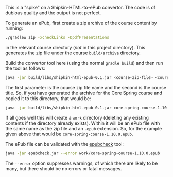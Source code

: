 This is a "spike" on a Shipkin-HTML-to-ePub convertor.
The code is of dubious quality and the output is not perfect.

To generate an ePub, first create a zip archive of the course
content by running:

```bash
./gradlew zip -xcheckLinks -DpdfPresentations
```

in the relevant course directory (*not* in this project
directory).
This generates the zip file under the course `build/archive`
directory.

Build the convertor tool here (using the normal
`gradle build`) and then run the tool as follows:

```bash
java -jar build/libs/shipkin-html-epub-0.1.jar <course-zip-file> <course-title>
```

The first parameter is the course zip file name and the second
is the course title.
So, if you have generated the archive for the Core Spring
course and copied it to this directory, that would be:

```bash
java -jar build/libs/shipkin-html-epub-0.1.jar core-spring-course-1.10.0.zip 'Core Spring'
```

If all goes well this will create a `work` directory (deleting
any existing contents if the directory already exists).
Within it will be an ePub file with the same name as the zip
file and an `.epub` extension.
So, for the example given above that would be
`core-spring-course-1.10.0.epub`.

The ePub file can be validated with the
[epubcheck](https://github.com/w3c/epubcheck) tool:
```bash
java -jar epubcheck.jar --error work/core-spring-course-1.10.0.epub
```

The `--error` option suppresses warnings, of which there are
likely to be many, but there should be no errors or fatal messages.
